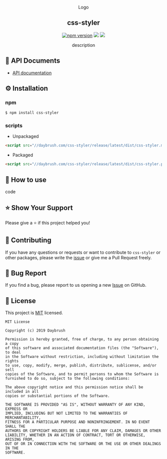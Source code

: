 
<p align="middle" >Logo</p>
<h2 align="middle">css-styler</h2>
<p align="middle">
<a href="https://www.npmjs.com/package/css-styler" target="_blank"><img src="https://img.shields.io/npm/v/css-styler.svg?style=flat-square&color=007acc&label=version" alt="npm version" /></a>
<img src="https://img.shields.io/badge/language-typescript-blue.svg?style=flat-square"/>
<a href="https://github.com/daybrush/css-styler/blob/master/LICENSE" target="_blank"><img src="https://img.shields.io/github/license/daybrush/css-styler.svg?style=flat-square&label=license&color=08CE5D"/></a>
</p>
<p align="middle">description</p>

## 📄 API Documents
* [API documentation](https://daybrush.com/css-styler/release/latest/doc/)

## ⚙️ Installation
### npm
```bash
$ npm install css-styler
```

### scripts
* Unpackaged

```html
<script src="//daybrush.com/css-styler/release/latest/dist/css-styler.min.js"></script>
```

* Packaged
```html
<script src="//daybrush.com/css-styler/release/latest/dist/css-styler.pkgd.min.js"></script>
```

## 🚀 How to use
code

## ⭐️ Show Your Support
Please give a ⭐️ if this project helped you!

## 👏 Contributing

If you have any questions or requests or want to contribute to `css-styler` or other packages, please write the [issue](https://github.com/daybrush/css-styler/issues) or give me a Pull Request freely.

## 🐞 Bug Report

If you find a bug, please report to us opening a new [Issue](https://github.com/daybrush/css-styler/issues) on GitHub.


## 📝 License

This project is [MIT](https://github.com/daybrush/css-styler/blob/master/LICENSE) licensed.

```
MIT License

Copyright (c) 2019 Daybrush

Permission is hereby granted, free of charge, to any person obtaining a copy
of this software and associated documentation files (the "Software"), to deal
in the Software without restriction, including without limitation the rights
to use, copy, modify, merge, publish, distribute, sublicense, and/or sell
copies of the Software, and to permit persons to whom the Software is
furnished to do so, subject to the following conditions:

The above copyright notice and this permission notice shall be included in all
copies or substantial portions of the Software.

THE SOFTWARE IS PROVIDED "AS IS", WITHOUT WARRANTY OF ANY KIND, EXPRESS OR
IMPLIED, INCLUDING BUT NOT LIMITED TO THE WARRANTIES OF MERCHANTABILITY,
FITNESS FOR A PARTICULAR PURPOSE AND NONINFRINGEMENT. IN NO EVENT SHALL THE
AUTHORS OR COPYRIGHT HOLDERS BE LIABLE FOR ANY CLAIM, DAMAGES OR OTHER
LIABILITY, WHETHER IN AN ACTION OF CONTRACT, TORT OR OTHERWISE, ARISING FROM,
OUT OF OR IN CONNECTION WITH THE SOFTWARE OR THE USE OR OTHER DEALINGS IN THE
SOFTWARE.
```